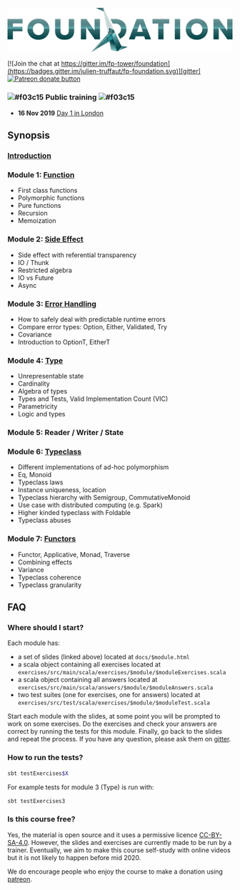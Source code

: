 ![FP Foundation Logo](logo/Foundation.png)<br>

[![Join the chat at https://gitter.im/fp-tower/foundation](https://badges.gitter.im/julien-truffaut/fp-foundation.svg)][gitter]
<span class="badge-patreon"><a href="https://www.patreon.com/bePatron?u=10482033" title="Donate to this project using Patreon"><img src="https://img.shields.io/badge/patreon-donate-yellow.svg" alt="Patreon donate button" /></a></span>

### ![#f03c15](https://placehold.it/15/f03c15/000000?text=+) Public training ![#f03c15](https://placehold.it/15/f03c15/000000?text=+)
* **16 Nov 2019** [Day 1 in London](https://www.eventbrite.co.uk/e/foundation-of-functional-programming-day-1-registration-67033590273)

## Synopsis

### [Introduction](https://fp-tower.github.io/foundation/index.html#1)

### Module 1: [Function](https://fp-tower.github.io/foundation/1-Function.html#1)
* First class functions
* Polymorphic functions
* Pure functions
* Recursion
* Memoization

### Module 2: [Side Effect](https://fp-tower.github.io/foundation/2-SideEffect.html#1)
* Side effect with referential transparency
* IO / Thunk
* Restricted algebra
* IO vs Future
* Async

### Module 3: [Error Handling](https://fp-tower.github.io/foundation/3-ErrorHandling.html#1)
* How to safely deal with predictable runtime errors
* Compare error types: Option, Either, Validated, Try
* Covariance
* Introduction to OptionT, EitherT

### Module 4: [Type](https://fp-tower.github.io/foundation/4-Type.html#1)
* Unrepresentable state
* Cardinality
* Algebra of types
* Types and Tests, Valid Implementation Count (VIC)
* Parametricity
* Logic and types

### Module 5: Reader / Writer / State

### Module 6: [Typeclass](https://fp-tower.github.io/foundation/6-Typeclass.html#1)
* Different implementations of ad-hoc polymorphism
* Eq, Monoid
* Typeclass laws
* Instance uniqueness, location
* Typeclass hierarchy with Semigroup, CommutativeMonoid
* Use case with distributed computing (e.g. Spark)
* Higher kinded typeclass with Foldable
* Typeclass abuses

### Module 7: [Functors](https://fp-tower.github.io/foundation/7-Functors.html#1)
* Functor, Applicative, Monad, Traverse
* Combining effects
* Variance
* Typeclass coherence
* Typeclass granularity


## FAQ

### Where should I start?

Each module has:
* a set of slides (linked above) located at `docs/$module.html`
* a scala object containing all exercises located at `exercises/src/main/scala/exercises/$module/$moduleExercises.scala`
* a scala object containing all answers located at `exercises/src/main/scala/answers/$module/$moduleAnswers.scala`
* two test suites (one for exercises, one for answers) located at `exercises/src/test/scala/exercises/$module/$moduleTest.scala`

Start each module with the slides, at some point you will be prompted to work on some exercises. 
Do the exercises and check your answers are correct by running the tests for this module.
Finally, go back to the slides and repeat the process. If you have any question, please ask them on [gitter][gitter].

### How to run the tests?

```bash
sbt testExercises$X
```

For example tests for module 3 (Type) is run with:

```bash
sbt testExercises3
```

### Is this course free?

Yes, the material is open source and it uses a permissive licence [CC-BY-SA-4.0][licence].
However, the slides and exercises are currently made to be run by a trainer. Eventually, we aim to make this course
self-study with online videos but it is not likely to happen before mid 2020.

We do encourage people who enjoy the course to make a donation using [patreon][patreon].

[gitter]: https://gitter.im/fp-tower/foundation?utm_source=badge&utm_medium=badge&utm_campaign=pr-badge&utm_content=badge
[licence]: https://creativecommons.org/licenses/by-sa/4.0/legalcode
[patreon]: https://www.patreon.com/bePatron?u=10482033